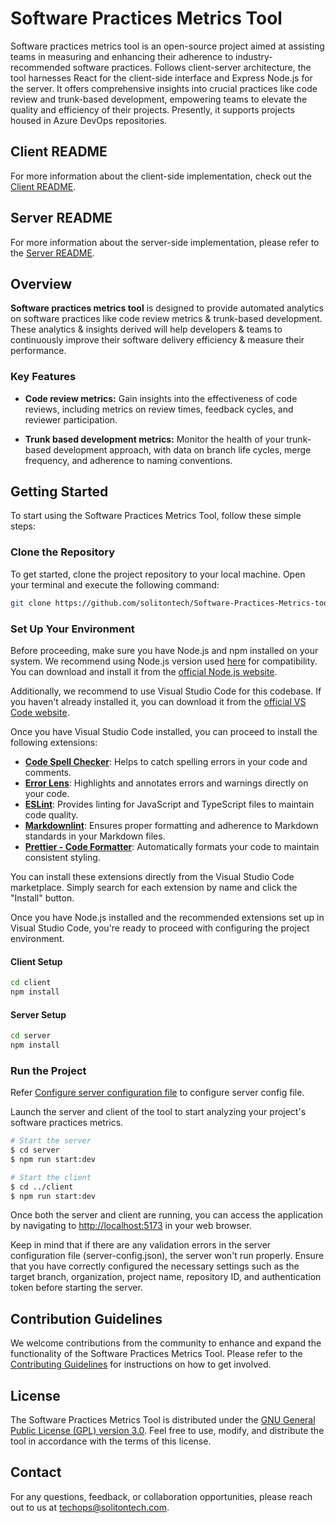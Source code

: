 # Software Practices Metrics Tool

Software practices metrics tool is an open-source project aimed at assisting teams in measuring
 and enhancing their adherence to industry-recommended software practices. Follows client-server
  architecture, the tool harnesses React for the client-side interface and Express Node.js for
   the server. It offers comprehensive insights into crucial practices like code review and
    trunk-based development, empowering teams to elevate the quality and efficiency of their
     projects. Presently, it supports projects housed in Azure DevOps repositories.

## Client README

For more information about the client-side implementation, check out the [Client README](./client/README.md).

## Server README

For more information about the server-side implementation, please refer to the [Server README](./server/README.md).

## Overview

**Software practices metrics tool** is designed to provide automated analytics
on software practices like code review metrics & trunk-based development. These
analytics & insights derived will help developers & teams to continuously
improve their software delivery efficiency & measure their performance.

### Key Features

- **Code review metrics:** Gain insights into the effectiveness of code reviews, including
 metrics on review times, feedback cycles, and reviewer participation.
  
- **Trunk based development metrics:** Monitor the health of your trunk-based development approach,
 with data on branch life cycles, merge frequency, and adherence to naming conventions.

## Getting Started

To start using the Software Practices Metrics Tool, follow these simple steps:

### Clone the Repository

To get started, clone the project repository to your local machine. Open your terminal
and execute the following command:

```bash
git clone https://github.com/solitontech/Software-Practices-Metrics-tool.git
```

### Set Up Your Environment

Before proceeding, make sure you have Node.js and npm installed on your system. We recommend using
Node.js version used [here](./server/nvmrc) for compatibility. You can download and install it from the
[official Node.js website](https://nodejs.org/).

Additionally, we recommend to use Visual Studio Code for this codebase. If you haven't already
 installed it, you can download it from the [official VS Code website](https://code.visualstudio.com/).

Once you have Visual Studio Code installed, you can proceed to install the following extensions:

- **[Code Spell Checker](https://marketplace.visualstudio.com/items?itemName=streetsidesoftware.code-spell-checker)**: Helps to catch spelling errors in your code and comments.
- **[Error Lens](https://marketplace.visualstudio.com/items?itemName=usernamehw.errorlens)**: Highlights and annotates errors and warnings directly on your code.
- **[ESLint](https://marketplace.visualstudio.com/items?itemName=dbaeumer.vscode-eslint)**: Provides linting for JavaScript and TypeScript files to maintain code quality.
- **[Markdownlint](https://marketplace.visualstudio.com/items?itemName=DavidAnson.vscode-markdownlint)**: Ensures proper formatting and adherence to Markdown standards in your Markdown files.
- **[Prettier - Code Formatter](https://marketplace.visualstudio.com/items?itemName=esbenp.prettier-vscode)**: Automatically formats your code to maintain consistent styling.

You can install these extensions directly from the Visual Studio Code marketplace.
Simply search for each extension by name and click the "Install" button.

Once you have Node.js installed and the recommended extensions set up in Visual Studio Code,
you're ready to proceed with configuring the project environment.

#### Client Setup

```bash
cd client
npm install
```

#### Server Setup

```bash
cd server
npm install
```

### Run the Project

Refer [Configure server configuration file](./server/README.md/configure-server-configuration-file)
to configure server config file.

Launch the server and client of the tool to start analyzing your project's
 software practices metrics.

```bash
# Start the server
$ cd server
$ npm run start:dev

# Start the client
$ cd ../client
$ npm run start:dev
```

Once both the server and client are running, you can access the application
 by navigating to <http://localhost:5173> in your web browser.

Keep in mind that if there are any validation errors in the server configuration file
 (server-config.json), the server won't run properly. Ensure that you have correctly
  configured the necessary settings such as the target branch, organization, project name,
   repository ID, and authentication token before starting the server.

## Contribution Guidelines

We welcome contributions from the community to enhance and expand the functionality of the
 Software Practices Metrics Tool. Please refer to the [Contributing Guidelines](CONTRIBUTING.md)
  for instructions on how to get involved.

## License

The Software Practices Metrics Tool is distributed under the [GNU General Public License (GPL) version 3.0](LICENSE).
 Feel free to use, modify, and distribute the tool in accordance with the terms of this license.

## Contact

For any questions, feedback, or collaboration opportunities, please reach out to
 us at <techops@solitontech.com>.
